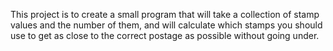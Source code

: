 This project is to create a small program that will take a collection of stamp values and the number of them, and will calculate which stamps you should use to get as close to the correct postage as possible without going under.